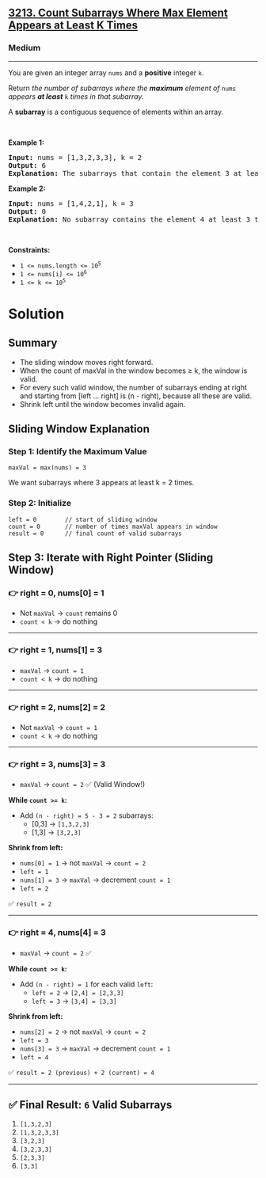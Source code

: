 <h2><a href="https://leetcode.com/problems/count-subarrays-where-max-element-appears-at-least-k-times">3213. Count Subarrays Where Max Element Appears at Least K Times</a></h2><h3>Medium</h3><hr><p>You are given an integer array <code>nums</code> and a <strong>positive</strong> integer <code>k</code>.</p>

<p>Return <em>the number of subarrays where the <strong>maximum</strong> element of </em><code>nums</code><em> appears <strong>at least</strong> </em><code>k</code><em> times in that subarray.</em></p>

<p>A <strong>subarray</strong> is a contiguous sequence of elements within an array.</p>

<p>&nbsp;</p>
<p><strong class="example">Example 1:</strong></p>

<pre>
<strong>Input:</strong> nums = [1,3,2,3,3], k = 2
<strong>Output:</strong> 6
<strong>Explanation:</strong> The subarrays that contain the element 3 at least 2 times are: [1,3,2,3], [1,3,2,3,3], [3,2,3], [3,2,3,3], [2,3,3] and [3,3].
</pre>

<p><strong class="example">Example 2:</strong></p>

<pre>
<strong>Input:</strong> nums = [1,4,2,1], k = 3
<strong>Output:</strong> 0
<strong>Explanation:</strong> No subarray contains the element 4 at least 3 times.
</pre>

<p>&nbsp;</p>
<p><strong>Constraints:</strong></p>

<ul>
	<li><code>1 &lt;= nums.length &lt;= 10<sup>5</sup></code></li>
	<li><code>1 &lt;= nums[i] &lt;= 10<sup>6</sup></code></li>
	<li><code>1 &lt;= k &lt;= 10<sup>5</sup></code></li>
</ul>

# Solution

## Summary
- The sliding window moves right forward.
- When the count of maxVal in the window becomes ≥ k, the window is valid.
- For every such valid window, the number of subarrays ending at right and starting from [left ... right] is (n - right), because all these are valid.
- Shrink left until the window becomes invalid again.


## Sliding Window Explanation
### Step 1: Identify the Maximum Value
```
maxVal = max(nums) = 3
```
We want subarrays where 3 appears at least k = 2 times.

### Step 2: Initialize
```
left = 0        // start of sliding window
count = 0       // number of times maxVal appears in window
result = 0      // final count of valid subarrays
```

## Step 3: Iterate with Right Pointer (Sliding Window)

### 👉 right = 0, nums[0] = 1
- Not `maxVal` → `count` remains 0  
- `count < k` → do nothing

---

### 👉 right = 1, nums[1] = 3
- `maxVal` → `count = 1`  
- `count < k` → do nothing

---

### 👉 right = 2, nums[2] = 2
- Not `maxVal` → `count = 1`  
- `count < k` → do nothing

---

### 👉 right = 3, nums[3] = 3
- `maxVal` → `count = 2` ✅ (Valid Window!)

**While `count >= k`:**
- Add `(n - right) = 5 - 3 = 2` subarrays:
  - [0,3] → `[1,3,2,3]`
  - [1,3] → `[3,2,3]`

**Shrink from left:**
- `nums[0] = 1` → not `maxVal` → `count = 2`
- `left = 1`
- `nums[1] = 3` → `maxVal` → decrement `count = 1`
- `left = 2`

✅ `result = 2`

---

### 👉 right = 4, nums[4] = 3
- `maxVal` → `count = 2` ✅

**While `count >= k`:**
- Add `(n - right) = 1` for each valid `left`:
  - `left = 2` → `[2,4] = [2,3,3]`
  - `left = 3` → `[3,4] = [3,3]`

**Shrink from left:**
- `nums[2] = 2` → not `maxVal` → `count = 2`
- `left = 3`
- `nums[3] = 3` → `maxVal` → decrement `count = 1`
- `left = 4`

✅ `result = 2 (previous) + 2 (current) = 4`

---

## ✅ Final Result: `6` Valid Subarrays

1. `[1,3,2,3]`  
2. `[1,3,2,3,3]`  
3. `[3,2,3]`  
4. `[3,2,3,3]`  
5. `[2,3,3]`  
6. `[3,3]`

